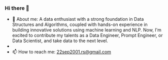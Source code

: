 ### Hi there 👋
- 🔭 About me: A data enthusiast with a strong foundation in Data Structures and Algorithms, coupled with hands-on experience in building innovative solutions using machine learning and NLP. Now, I'm excited to contribute my talents as a Data Engineer, Prompt Engineer, or Data Scientist, and take data to the next level.
- 
- 📫 How to reach me: 22sep2001.rs@gmail.com
<!--
**raghavsinghalrs/raghavsinghalrs** is a ✨ _special_ ✨ repository because its `README.md` (this file) appears on your GitHub profile.

Here are some ideas to get you started:

- 🔭 About me:A data enthusiast with a strong foundation in Data Structures and Algorithms, coupled with hands-on experience in building innovative solutions using machine learning and NLP. Now, I'm excited to contribute my talents as a Data Engineer, Prompt Engineer, or Data Scientist, and take data to the next level.

- 📫 How to reach me: 22sep2001.rs@gmail.com
-->

